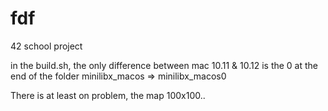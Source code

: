 # fdf
42 school project

in the build.sh, the only difference between mac 10.11 & 10.12 is the 0 at the end of the folder
minilibx_macos => minilibx_macos0

There is at least on problem, the map 100x100..
